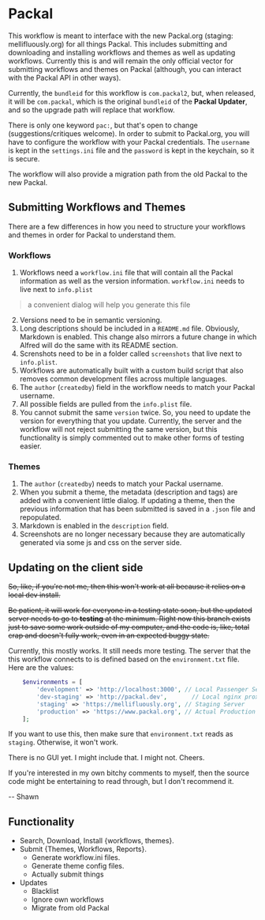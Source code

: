 Packal
======

This workflow is meant to interface with the new Packal.org (staging: mellifluously.org) for all things Packal. This includes submitting and downloading and installing workflows and themes as well as updating workflows. Currently this is and will remain the only official vector for submitting workflows and themes on Packal (although, you can interact with the Packal API in other ways).

Currently, the `bundleid` for this workflow is `com.packal2`, but, when released, it will be `com.packal`, which is the original `bundleid` of the __Packal Updater__, and so the upgrade path will replace that workflow.

There is only one keyword `pac:`, but that's open to change (suggestions/critiques welcome). In order to submit to Packal.org, you will have to configure the workflow with your Packal credentials. The `username` is kept in the `settings.ini` file and the `password` is kept in the keychain, so it is secure.

The workflow will also provide a migration path from the old Packal to the new Packal.

## Submitting Workflows and Themes

There are a few differences in how you need to structure your workflows and themes in order for Packal to understand them.

### Workflows
1. Workflows need a `workflow.ini` file that will contain all the Packal information as well as the version information. `workflow.ini` needs to live next to `info.plist`
> a convenient dialog will help you generate this file
2. Versions need to be in semantic versioning.
3. Long descriptions should be included in a `README.md` file. Obviously, Markdown is enabled. This change also mirrors a future change in which Alfred will do the same with its README section.
4. Screnshots need to be in a folder called `screenshots` that live next to `info.plist`.
5. Workflows are automatically built with a custom build script that also removes common development files across multiple languages.
6. The `author` (`createdby`) field in the workflow needs to match your Packal username.
7. All possible fields are pulled from the `info.plist` file.
8. You cannot submit the same `version` twice. So, you need to update the version for everything that you update. Currently, the server and the workflow will not reject submitting the same version, but this functionality is simply commented out to make other forms of testing easier.

### Themes
1. The `author` (`createdby`) needs to match your Packal username.
2. When you submit a theme, the metadata (description and tags) are added with a convenient little dialog. If updating a theme, then the previous information that has been submitted is saved in a `.json` file and repopulated.
3. Markdown is enabled in the `description` field.
4. Screenshots are no longer necessary because they are automatically generated via some js and css on the server side.

## Updating on the client side


~~So, like, if you're not me, then this won't work at all because it relies on a local dev install.~~

~~Be patient, it will work for everyone in a testing state soon, but the updated server needs to go to __testing__ at the minimum. Right now this branch exists just to save some work outside of my computer, and the code is, like, total crap and doesn't fully work, even in an expected buggy state.~~

Currently, this mostly works. It still needs more testing. The server that the this workflow connects to is defined based on the `environment.txt` file. Here are the values:

```php
	$environments = [
		'development' => 'http://localhost:3000', // Local Passenger Server (works on my local dev)
		'dev-staging' => 'http://packal.dev', 		// Local nginx proxying to Passenger (works on my local dev)
		'staging' => 'https://mellifluously.org', // Staging Server
		'production' => 'https://www.packal.org', // Actual Production (not setup yet)
	];
```

If you want to use this, then make sure that `environment.txt` reads as `staging`. Otherwise, it won't work.

There is no GUI yet. I might include that. I might not. Cheers.

If you're interested in my own bitchy comments to myself, then the source code might be entertaining to read through, but I don't recommend it.

-- Shawn

## Functionality

* Search, Download, Install {workflows, themes}.
* Submit {Themes, Workflows, Reports}.
  * Generate workflow.ini files.
  * Generate theme config files.
  * Actually submit things
* Updates
  * Blacklist
  * Ignore own workflows
  * Migrate from old Packal